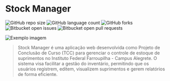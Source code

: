 # Stock Manager

![GitHub repo size](https://img.shields.io/github/repo-size/iuricode/README-template?style=for-the-badge)
![GitHub language count](https://img.shields.io/github/languages/count/iuricode/README-template?style=for-the-badge)
![GitHub forks](https://img.shields.io/github/forks/iuricode/README-template?style=for-the-badge)
![Bitbucket open issues](https://img.shields.io/bitbucket/issues/iuricode/README-template?style=for-the-badge)
![Bitbucket open pull requests](https://img.shields.io/bitbucket/pr-raw/iuricode/README-template?style=for-the-badge)

<img src="imagem.png" alt="Exemplo imagem">

> Stock Manager é uma aplicação web desenvolvida como Projeto de Conclusão de Curso (TCC) para gerenciar o controle de estoque de suprimentos no Instituto Federal Farroupilha - Campus Alegrete. O sistema visa facilitar a gestão do inventário, permitindo que os usuários registrem, editem, visualizem suprimentos e gerem relatórios de forma eficiente.

